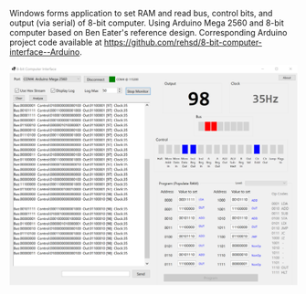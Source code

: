 Windows forms application to set RAM and read bus, control bits, and output (via serial) of 8-bit computer. Using Arduino Mega 2560 and 8-bit computer based on Ben Eater's reference design. Corresponding Arduino project code available at https://github.com/rehsd/8-bit-computer-interface--Arduino.

![Screenshot](/WinApp.png)
